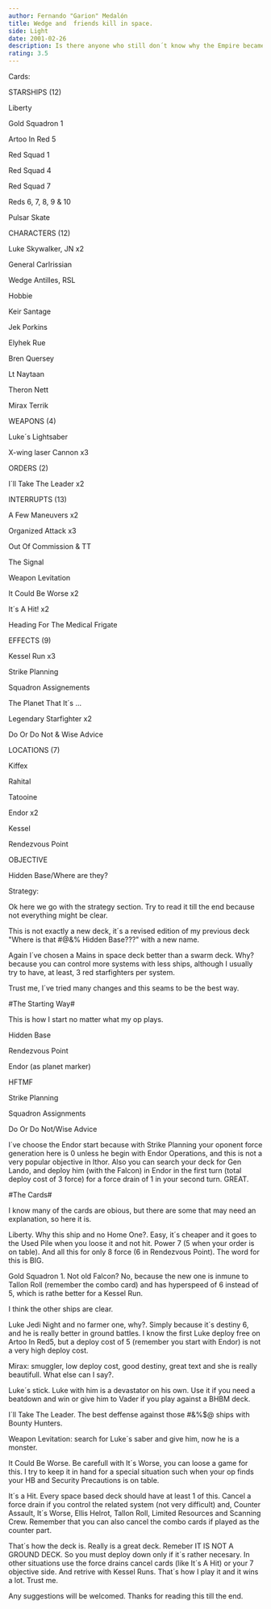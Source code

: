 ```yaml
---
author: Fernando "Garion" Medalón
title: Wedge and  friends kill in space.
side: Light
date: 2001-02-26
description: Is there anyone who still don´t know why the Empire becamed betten in Endor?. Well, look at this and understand.
rating: 3.5
---
```

Cards: 

STARSHIPS (12)
Liberty
Gold Squadron 1
Artoo In Red 5
Red Squad 1
Red Squad 4
Red Squad 7
Reds 6, 7, 8, 9 & 10
Pulsar Skate

CHARACTERS (12)
Luke Skywalker, JN x2
General Carlrissian
Wedge Antilles, RSL
Hobbie
Keir Santage
Jek Porkins
Elyhek Rue
Bren Quersey
Lt Naytaan
Theron Nett
Mirax Terrik

WEAPONS (4)
Luke´s Lightsaber
X-wing laser Cannon x3

ORDERS (2)
I´ll Take The Leader x2

INTERRUPTS (13)
A Few Maneuvers x2
Organized Attack x3
Out Of Commission & TT 
The Signal
Weapon Levitation
It Could Be Worse x2
It´s A Hit! x2
Heading For The Medical Frigate

EFFECTS (9)
Kessel Run x3
Strike Planning
Squadron Assignements
The Planet That It´s ...
Legendary Starfighter x2
Do Or Do Not & Wise Advice

LOCATIONS (7)
Kiffex
Rahital
Tatooine
Endor x2
Kessel
Rendezvous Point

OBJECTIVE
Hidden Base/Where are they?




Strategy: 

Ok here we go with the strategy section. Try to read it till the end because not everything might be clear.
This is not exactly a new deck, it´s a revised edition of my previous deck "Where is that #@&% Hidden Base???" with a new name.
Again I´ve chosen a Mains in space deck better than a swarm deck. Why? because you can control more systems with less ships, although I usually try to have, at least, 3 red starfighters per system.
Trust me, I´ve tried many changes and this seams to be the best way.

#The Starting Way#
This is how I start no matter what my op plays.
Hidden Base
Rendezvous Point
Endor (as planet marker)
HFTMF
Strike Planning
Squadron Assignments
Do Or Do Not/Wise Advice
I´ve choose the Endor start because with Strike Planning your oponent force generation here is 0 unless he begin with Endor Operations, and this is not a very popular objective in Ithor. Also you can search your deck for Gen Lando, and deploy him (with the Falcon) in Endor in the first turn (total deploy cost of 3 force) for a force drain of 1 in your second turn. GREAT.

#The Cards#
I know many of the cards are obious, but there are some that may need an explanation, so here it is.
Liberty. Why this ship and no Home One?. Easy, it´s cheaper and it goes to the Used Pile when you loose it and not hit. Power 7 (5 when your order is on table). And all this for only 8 force (6 in Rendezvous Point). The word for this is BIG.
Gold Squadron 1. Not old Falcon? No, because the new one is inmune to Tallon Roll (remember the combo card) and has hyperspeed of 6 instead of 5, which is rathe better for a Kessel Run.
I think the other ships are clear.
Luke Jedi Night and no farmer one, why?. Simply because it´s destiny 6, and he is really better in ground battles. I know the first Luke deploy free on Artoo In Red5, but a deploy cost of 5 (remember you start with Endor) is not a very high deploy cost.
Mirax: smuggler, low deploy cost, good destiny, great text and she is really beautifull. What else can I say?.
Luke´s stick. Luke with him is a devastator on his own. Use it if you need a beatdown and win or give him to Vader if you play against a BHBM deck.
I´ll Take The Leader. The best deffense against those #&%$@ ships with Bounty Hunters.
Weapon Levitation: search for Luke´s saber and give him, now he is a monster.
It Could Be Worse. Be carefull with It´s Worse, you can loose a game for this. I try to keep it in hand for a special situation such when your op finds your HB and Security Precautions is on table.
It´s a Hit. Every space based deck should have at least 1 of this. Cancel a force drain if you control the related system (not very difficult) and, Counter Assault, It´s Worse, Ellis Helrot, Tallon Roll, Limited Resources and Scanning Crew. Remember that you can also cancel the combo cards if played as the counter part.

That´s how the deck is. Really is a great deck. Remeber IT IS NOT A GROUND DECK. So you must deploy down only if it´s rather necesary. In other situations use the force drains cancel cards (like It´s A Hit) or your 7 objective side. And retrive with Kessel Runs. That´s how I play it and it wins a lot. Trust me.
Any suggestions will be welcomed. Thanks for reading this till the end. 